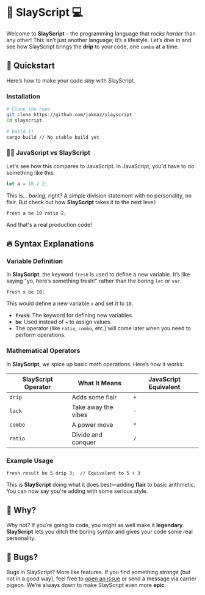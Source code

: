 # 💅 SlayScript 💻

Welcome to **SlayScript** – the programming language that _rocks harder_ than any other! This isn’t just another language; it’s a lifestyle. Let’s dive in and see how SlayScript brings the **drip** to your code, one `combo` at a time.

## 🚀 Quickstart

Here’s how to make your code _slay_ with SlayScript.

### Installation

```bash
# Clone the repo
git clone https://github.com/jakmaz/slayscript
cd slayscript

# Build it
cargo build // No stable build yet
```

### 🧑‍💻 JavaScript vs SlayScript

Let's see how this compares to JavaScript. In JavaScript, you'd have to do something like this:

```javascript
let a = 10 / 2;
```

This is... *boring*, right? A simple division statement with no personality, no flair. But check out how **SlayScript** takes it to the next level:

```slay
fresh a be 10 ratio 2;
```

And that's a real production code!

## 🔥 Syntax Explanations

### Variable Definition

In **SlayScript**, the keyword `fresh` is used to define a new variable. It’s like saying "yo, here’s something fresh!" rather than the boring `let` or `var`.

```slay
fresh x be 10;
```

This would define a new variable `x` and set it to `10`.

- **`fresh`**: The keyword for defining new variables.
- **`be`**: Used instead of `=` to assign values.
- The operator (like `ratio`, `combo`, etc.) will come later when you need to perform operations.

### Mathematical Operators

In **SlayScript**, we spice up basic math operations. Here’s how it works:

| SlayScript Operator | What It Means | JavaScript Equivalent |
| ------------------- | ------------- | --------------------- |
| `drip`              | Adds some flair  | `+`                   |
| `lack`              | Take away the vibes  | `-`                   |
| `combo`             | A power move   | `*`                   |
| `ratio`             | Divide and conquer  | `/`                   |

### Example Usage

```slay
fresh result be 5 drip 3;  // Equivalent to 5 + 3
```

This is **SlayScript** doing what it does best—adding **flair** to basic arithmetic. You can now say you're adding with some serious style.

## 🤔 Why?

Why not? If you’re going to code, you might as well make it **legendary**. **SlayScript** lets you ditch the boring syntax and gives your code some real personality.

## 🐛 Bugs?

Bugs in SlayScript? More like features. If you find something _strange_ (but not in a good way), feel free to [open an issue](https://github.com/jakmaz/slayscript/issues) or send a message via carrier pigeon. We’re always down to make SlayScript even more **epic**.
